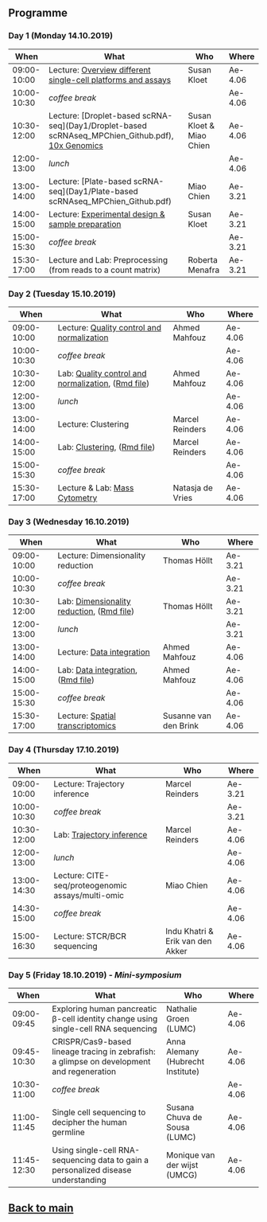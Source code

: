 ## Programme

### Day 1 (Monday 14.10.2019)
| When | What | Who | Where |
| ------------- | ------------- | ------------- | ------------- |
|09:00-10:00 |Lecture: [Overview different single-cell platforms and assays](Day1/Overview_single_cell_sequencing.pdf) | Susan Kloet | Ae-4.06 |
|10:00-10:30 |_coffee break_ |  | Ae-4.06 |
|10:30-12:00 |Lecture: [Droplet-based scRNA-seq](Day1/Droplet-based scRNAseq_MPChien_Github.pdf), [10x Genomics](Day1/10xGenomics.pdf) | Susan Kloet & Miao Chien | Ae-4.06 |
|12:00-13:00 |_lunch_ |  | Ae-4.06 |
|13:00-14:00 |Lecture: [Plate-based scRNA-seq](Day1/Plate-based scRNAseq_MPChien_Github.pdf) | Miao Chien | Ae-3.21 |
|14:00-15:00 |Lecture: [Experimental design & sample preparation](Day1/Sample_prep_and_experimental_design.pdf) | Susan Kloet | Ae-3.21 |
|15:00-15:30 |_coffee break_ | | Ae-3.21 |
|15:30-17:00 |Lecture and Lab: Preprocessing (from reads to a count matrix) | Roberta Menafra | Ae-3.21 |

### Day 2 (Tuesday 15.10.2019)
| When | What | Who | Where |
| ------------- | ------------- | ------------- | ------------- |
|09:00-10:00 |Lecture: [Quality control and normalization](session-qc-normalization/QC&normalization_AM.pdf) | Ahmed Mahfouz | Ae-4.06 |
|10:00-10:30 |_coffee break_ |  | Ae-4.06 |
|10:30-12:00 |Lab: [Quality control and normalization](session-qc-normalization/QC_Normalization.md), ([Rmd file](session-qc-normalization/QC_Normalization.Rmd)) | Ahmed Mahfouz | Ae-4.06 |
|12:00-13:00 |_lunch_ |  | Ae-4.06 |
|13:00-14:00 |Lecture: Clustering | Marcel Reinders | Ae-4.06 |
|14:00-15:00 |Lab: [Clustering](session-clustering/Clustering.md), ([Rmd file](session-clustering/Clustering.Rmd)) | Marcel Reinders | Ae-4.06 |
|15:00-15:30 |_coffee break_ | | Ae-4.06 |
|15:30-17:00 |Lecture & Lab: [Mass Cytometry](session-MassCytometry/2019-10-15_Mass_Cytometry.pdf) | Natasja de Vries | Ae-4.06 |

### Day 3 (Wednesday 16.10.2019)
| When | What | Who | Where |
| ------------- | ------------- | ------------- | ------------- |
|09:00-10:00 |Lecture: Dimensionality reduction | Thomas Höllt | Ae-3.21 |
|10:00-10:30 |_coffee break_ |  | Ae-3.21 |
|10:30-12:00 |Lab: [Dimensionality reduction](session-dimensionalityreduction/Dimensionality_Reduction.md), ([Rmd file](session-dimensionalityreduction/Dimensionality_Reduction.rmd)) | Thomas Höllt | Ae-3.21 |
|12:00-13:00 |_lunch_ |  | Ae-3.21 |
|13:00-14:00 |Lecture: [Data integration](session-integration/Data_Integration.pdf) | Ahmed Mahfouz | Ae-4.06 |
|14:00-15:00 |Lab: [Data integration](session-integration/Data_Integration.md), ([Rmd file](session-integration/Data_Integration.Rmd)) | Ahmed Mahfouz | Ae-4.06 |
|15:00-15:30 |_coffee break_ | | Ae-4.06 |
|15:30-17:00 |Lecture: [Spatial transcriptomics](session-spatial_transcriptomics/SpatialTranscriptomicsTechnologies_SvdB_OCt2019.pdf) | Susanne van den Brink | Ae-4.06 |

### Day 4 (Thursday 17.10.2019)
| When | What | Who | Where |
| ------------- | ------------- | ------------- | ------------- |
|09:00-10:00 |Lecture: Trajectory inference | Marcel Reinders | Ae-3.21 |
|10:00-10:30 |_coffee break_ |  | Ae-3.21 |
|10:30-12:00 |Lab: [Trajectory inference](session-trajectories/session-trajectories.md) | Marcel Reinders |Ae-4.06 |
|12:00-13:00 |_lunch_ |  | Ae-4.06 |
|13:00-14:30 |Lecture: CITE-seq/proteogenomic assays/multi-omic | Miao Chien | Ae-4.06 |
|14:30-15:00 |_coffee break_ | | Ae-4.06 |
|15:00-16:30 |Lecture: STCR/BCR sequencing |Indu Khatri & Erik van den Akker | Ae-4.06 |

### Day 5 (Friday 18.10.2019) - _Mini-symposium_
| When | What | Who | Where |
| ------------- | ------------- | ------------- | ------------- |
|09:00-09:45 |Exploring human pancreatic β-cell identity change using single-cell RNA sequencing | Nathalie Groen (LUMC) | Ae-4.06 |
|09:45-10:30 |CRISPR/Cas9-based lineage tracing in zebrafish: a glimpse on development and regeneration | Anna Alemany (Hubrecht Institute) | Ae-4.06 |
|10:30-11:00 |_coffee break_ | | Ae-4.06 |
|11:00-11:45 |Single cell sequencing to decipher the human germline | Susana Chuva de Sousa (LUMC) | Ae-4.06 |
|11:45-12:30 |Using single-cell RNA-sequencing data to gain a personalized disease understanding | Monique van der wijst (UMCG) | Ae-4.06 |


## [Back to main](README.md)

